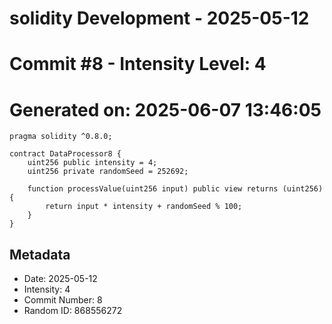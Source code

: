 ﻿# solidity Development - 2025-05-12
# Commit #8 - Intensity Level: 4
# Generated on: 2025-06-07 13:46:05
```solidity
pragma solidity ^0.8.0;

contract DataProcessor8 {
    uint256 public intensity = 4;
    uint256 private randomSeed = 252692;

    function processValue(uint256 input) public view returns (uint256) {
        return input * intensity + randomSeed % 100;
    }
}
```
## Metadata
- Date: 2025-05-12
- Intensity: 4
- Commit Number: 8
- Random ID: 868556272
